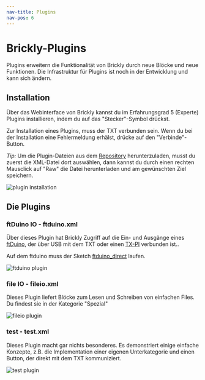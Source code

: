 ```yaml
---
nav-title: Plugins
nav-pos: 6
---
```


# Brickly-Plugins

Plugins erweitern die Funktionalität von Brickly durch neue Blöcke und neue Funktionen. Die Infrastruktur für Plugins ist noch in der Entwicklung und kann sich ändern.


## Installation

Über das Webinterface von Brickly kannst du im Erfahrungsgrad 5 (Experte) Plugins installieren, indem du auf das "Stecker"-Symbol drückst.

Zur Installation eines Plugins, muss der TXT verbunden sein. Wenn du bei der Installation eine Fehlermeldung erhälst, drücke auf den "Verbinde"-Button.

*Tip:* Um die Plugin-Dateien aus dem [Repository](https://github.com/harbaum/brickly-plugins) herunterzuladen, musst du zuerst die XML-Datei dort auswählen, dann kannst du durch einen rechten Mausclick auf "Raw" die Datei herunterladen und am gewünschten Ziel speichern.

![plugin installation](plugin_install.png)

## Die Plugins

### ftDuino IO - ftduino.xml

Über dieses Plugin hat Brickly Zugriff auf die Ein- und Ausgänge eines [ftDuino](http://ftduino.de), der über USB mit dem TXT oder einen [TX-PI](https://github.com/harbaum/tx-pi) verbunden ist..

Auf dem ftduino muss der Sketch [ftduino_direct](https://github.com/PeterDHabermehl/ftduino_direct) laufen.

![ftduino plugin](ftduino.png)

### file IO - fileio.xml

Dieses Plugin liefert Blöcke zum Lesen und Schreiben von einfachen Files. Du findest sie in der Kategorie "Spezial"


![fileio plugin](fileio.png)

### test - test.xml

Dieses Plugin macht gar nichts besonderes. Es demonstriert einige einfache Konzepte, z.B. die Implementation einer eigenen Unterkategorie und einen Button, der direkt mit dem TXT kommuniziert.

![test plugin](test.png)
